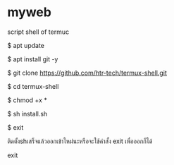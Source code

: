 # myweb

script shell of termuc 

$ apt update

 $ apt install git -y

$ git clone https://github.com/htr-tech/termux-shell.git

 $ cd termux-shell

 $ chmod +x *

 $ sh install.sh

$ exit

ติดตั้งshเสร็จแล้วออกเข้าใหม่นะหรือจะใช้คำสั้ง exit เพื่อออกก็ได้ 

exit
